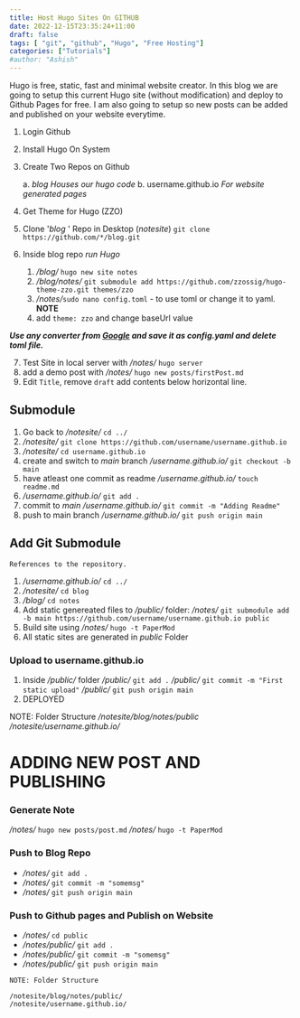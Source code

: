 ```yaml
---
title: Host Hugo Sites On GITHUB
date: 2022-12-15T23:35:24+11:00
draft: false
tags: [ "git", "github", "Hugo", "Free Hosting"]
categories: ["Tutorials"]
#author: "Ashish"
---
```

Hugo is free, static, fast and minimal website creator.
In this blog we are going to setup this current Hugo site (without modification) and deploy to Github Pages for free.
I am also going to setup so new posts can be added and published on your website everytime.

1. Login Github
2. Install Hugo On System
3. Create Two Repos on Github

	a. _blog_
		*Houses our hugo code*
	b. username.github.io
		_For website generated pages_

4. Get Theme for Hugo (ZZO)
5. Clone '_blog_ ' Repo in Desktop (*notesite*) `git clone https://github.com/*/blog.git`
6. Inside blog repo _run Hugo_
	1. */blog/* `hugo new site notes`
	2. */blog/notes/* `git submodule add https://github.com/zzossig/hugo-theme-zzo.git themes/zzo`
	3. */notes/*`sudo nano config.toml` - to use toml or change it to yaml. **NOTE**
	4. add `theme: zzo` and change baseUrl value

**_Use any converter from [Google](https://www.google.com/search?q=change+toml+to+yaml&oq=change+toml+to+yaml) and save it as config.yaml and delete toml file._**

7. Test Site in local server with */notes/* `hugo server`
8. add a demo post with */notes/*  `hugo new posts/firstPost.md`
9. Edit `Title`, remove `draft` add contents below horizontal line.

## Submodule
1. Go back to */notesite/* `cd ../`
2. */notesite/* `git clone https://github.com/username/username.github.io`
3. */notesite/* `cd username.github.io`
4. create and switch to _main_ branch */username.github.io/* `git checkout -b main`
5. have atleast one commit as readme */username.github.io/* `touch readme.md`
6. */username.github.io/* `git add .`
7. commit to _main_ */username.github.io/* `git commit -m "Adding Readme"`
8. push to main branch */username.github.io/* `git push origin main`

## Add Git Submodule
	References to the repository.
1. */username.github.io/* `cd ../`
2. */notesite/* `cd blog`
3. */blog/* `cd notes`
4. Add static genereated files to */public/* folder:
	 */notes/* `git submodule add -b main https://github.com/username/username.github.io public`
5. Build site using */notes/* `hugo -t PaperMod`
6. All static sites are generated in *public* Folder

### Upload to username.github.io
1. Inside */public/* folder
   */public/* `git add .`
   */public/* `git commit -m "First static upload"`
   */public/* `git push origin main`
2. DEPLOYED

NOTE: Folder Structure
*/notesite/blog/notes/public*
*/notesite/username.github.io/*

# ADDING NEW POST AND PUBLISHING

### Generate Note
*/notes/* `hugo new posts/post.md`
*/notes/* `hugo -t PaperMod`

### Push to Blog Repo
- */notes/* `git add .`
- */notes/* `git commit -m "somemsg"`
- */notes/* `git push origin main`

### Push to Github pages and Publish on Website
- */notes/* `cd public`
- */notes/public/* `git add .`
- */notes/public/* `git commit -m "somemsg"`
- */notes/public/* `git push origin main`



```
NOTE: Folder Structure

/notesite/blog/notes/public/
/notesite/username.github.io/
```
